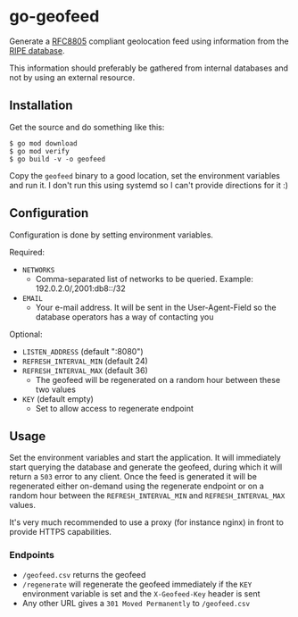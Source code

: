 
# go-geofeed
Generate a [RFC8805](https://datatracker.ietf.org/doc/html/rfc8805) compliant geolocation feed using information from the [RIPE database](https://www.ripe.net).

This information should preferably be gathered from internal databases and not by using an external resource.

## Installation
Get the source and do something like this:

```shell
$ go mod download
$ go mod verify
$ go build -v -o geofeed
```

Copy the `geofeed` binary to a good location, set the environment variables and run it. I don't run this using systemd so I can't provide directions for it :)

## Configuration
Configuration is done by setting environment variables.

Required:
* `NETWORKS`
	* Comma-separated list of networks to be queried. Example: 192.0.2.0/,2001:db8::/32
* `EMAIL`
	* Your e-mail address. It will be sent in the User-Agent-Field so the database operators has a way of contacting you

Optional:
* `LISTEN_ADDRESS` (default ":8080")
* `REFRESH_INTERVAL_MIN` (default 24)
* `REFRESH_INTERVAL_MAX` (default 36)
	* The geofeed will be regenerated on a random hour between these two values
* `KEY` (default empty)
	* Set to allow access to regenerate endpoint

## Usage
Set the environment variables and start the application. It will immediately start querying the database and generate the geofeed, during which it will return a `503` error to any client.
Once the feed is generated it will be regenerated either on-demand using the regenerate endpoint or on a random hour between the `REFRESH_INTERVAL_MIN` and `REFRESH_INTERVAL_MAX` values.

It's very much recommended to use a proxy (for instance nginx) in front to provide HTTPS capabilities.

### Endpoints
* `/geofeed.csv` returns the geofeed
* `/regenerate` will regenerate the geofeed immediately if the `KEY` environment variable is set and the `X-Geofeed-Key` header is sent
* Any other URL gives a `301 Moved Permanently` to `/geofeed.csv`